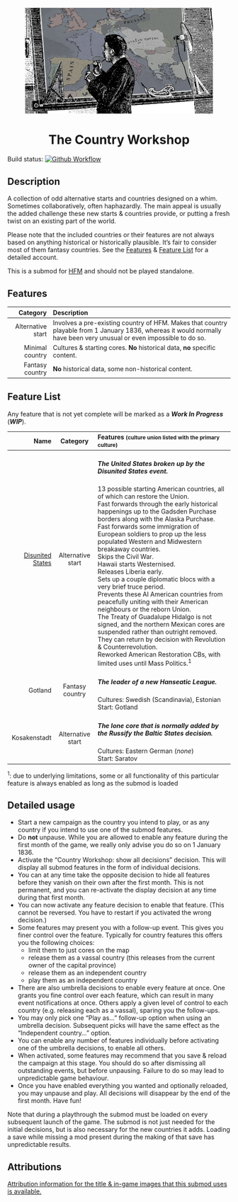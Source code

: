 <p align="center"> <!-- Dear GitHub -->
<figure>
<a href="https://github.com/moretrim/country-workshop">
<img src="./title.jpg" alt="Architect at his drawing board. He is pensive, looking not at floor plans
but at a Victoria 2 map of Europe.">
</a>
<figcaption>
<center>
<h1>The Country Workshop</h1>
</figcaption>
</figure>
</p>

Build status:
[![Github Workflow][github-workflow-badge]][github-workflow-dashboard]

[github-workflow-badge]:
    https://github.com/moretrim/country-workshop/actions/workflows/ci-on-push.yaml/badge.svg
[github-workflow-dashboard]:
    https://github.com/moretrim/country-workshop/actions/workflows/ci-on-push.yaml
    "Github Workflows"

Description
-----------

A collection of odd alternative starts and countries designed on a whim. Sometimes collaboratively,
often haphazardly. The main appeal is usually the added challenge these new starts & countries
provide, or putting a fresh twist on an existing part of the world.

Please note that the included countries or their features are not always based on anything
historical or historically plausible. It’s fair to consider most of them fantasy countries. See the
[Features](#features) & [Feature List](#feature-list) for a detailed account.

This is a submod for [HFM] and should not be played standalone.

[HFM]: https://github.com/SighPie/HFM

<!-- release & instructions TBD

Installation
------------

Since this is a submod, you need the [Historical Flavour Mod][HFM] installed already. Follow
instructions there to install it if you haven’t already.

Grab the [1.0 release].

[1.0 release]: https://github.com/moretrim/country-workshop/releases/tag/v1.0

Install this as you would any other mod. When installed properly, the `country_workshop.mod` file
and the `country-workshop` directory should live side-by-side. In the Victoria 2 launcher you should
see an entry for the mod:

![launcher](./launcher.jpg)

The `20: ` prefix should ensure that the submod appears *before* the underlying mod. If it doesn’t
the submod might not work correctly. (For advanced use, this prefix can be modified to tweak load
order.) Make sure you are loading *both* the submod & [HFM], as indicated by the check marks.

-->

<!-- usage TBD

Usage
-----

-->

Features
--------

Category | Description
--------:|:-----------
Alternative start | Involves a pre-existing country of HFM. Makes that country playable from 1 January 1836, whereas it would normally have been very unusual or even impossible to do so.
Minimal country | Cultures & starting cores. **No** historical data, **no** specific content.
Fantasy country | **No** historical data, some non-historical content.

Feature List
------------

Any feature that is not yet complete will be marked as a <dfn>**Work In Progress**</dfn>
(***WIP***).

Name            | Category  | Features <small>(culture union listed with the primary culture)</small>
---------------:|:---------:|:-----------------------------------------------------------------------
[Disunited States][FSA-preview] | Alternative start | <h5>The United States broken up by the Disunited States event.</h5>13 possible starting American countries, all of which can restore the Union.<br>Fast forwards through the early historical happenings up to the Gadsden Purchase borders along with the Alaska Purchase.<br>Fast forwards some immigration of European soldiers to prop up the less populated Western and Midwestern breakaway countries.<br>Skips the Civil War.<br>Hawaii starts Westernised.<br>Releases Liberia early.<br>Sets up a couple diplomatic blocs with a very brief truce period.<br>Prevents these AI American countries from peacefully uniting with their American neighbours or the reborn Union.<br>The Treaty of Guadalupe Hidalgo is not signed, and the northern Mexican cores are suspended rather than outright removed. They can return by decision with Revolution & Counterrevolution.<br>Reworked American Restoration CBs, with limited uses until Mass Politics.<sup>1</sup>
Gotland | Fantasy country | <h5>The leader of a new Hanseatic League.</h5>Cultures: Swedish (Scandinavia), Estonian<br>Start: Gotland
Kosakenstadt | Alternative start | <h5>The lone core that is normally added by the *Russify the Baltic States* decision.</h5>Cultures: Eastern German (*none*)<br>Start: Saratov

[FSA-preview]: https://user-images.githubusercontent.com/49937701/86506807-3b5e3400-bdd3-11ea-835a-63d1fed233b0.jpg

<sup>1</sup>: due to underlying limitations, some or all functionality of this particular feature is
always enabled as long as the submod is loaded

Detailed usage
--------------

- Start a new campaign as the country you intend to play, or as any country if you intend to use one
  of the submod features.
- Do **not** unpause. While you are allowed to enable any feature during the first month of the
  game, we really only advise you do so on 1 January 1836.
- Activate the “Country Workshop: show all decisions” decision. This will display all submod
  features in the form of individual decisions.
- You can at any time take the opposite decision to hide all features before they vanish on their
  own after the first month. This is not permanent, and you can re-activate the display decision at
  any time during that first month.
- You can now activate any feature decision to enable that feature. (This cannot be reversed.
  You have to restart if you activated the wrong decision.)
- Some features may present you with a follow-up event. This gives you finer control over the
  feature. Typically for country features this offers you the following choices:
  * limit them to just cores on the map
  * release them as a vassal country (this releases from the current owner of the capital province)
  * release them as an independent country
  * play them as an independent country
- There are also umbrella decisions to enable every feature at once. One grants you fine control
  over each feature, which can result in many event notifications at once. Others apply a given
  level of control to each country (e.g. releasing each as a vassal), sparing you the follow-ups.
- You may only pick one “Play as…” follow-up option when using an umbrella decision. Subsequent
  picks will have the same effect as the “Independent country…” option.
- You can enable any number of features individually before activating one of the umbrella
  decisions, to enable all others.
- When activated, some features may recommend that you save & reload the campaign at this stage. You
  should do so after dismissing all outstanding events, but before unpausing. Failure to do so may
  lead to unpredictable game behaviour.
- Once you have enabled everything you wanted and optionally reloaded, you may unpause and play. All
  decisions will disappear by the end of the first month. Have fun!

Note that during a playthrough the submod must be loaded on every subsequent launch of the game. The
submod is not just needed for the initial decisions, but is also necessary for the new countries it
adds. Loading a save while missing a mod present during the making of that save has unpredictable
results.

Attributions
------------

[Attribution information for the title & in-game images that this submod uses is
available.](./attributions.markdown)

<!-- history TBD

Release History
---------------

### 1.0

[The original release.][v1.0]

[v1.0]: https://github.com/moretrim/shatter/tree/v1.0

-->

